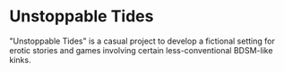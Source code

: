 <!-- TITLE: Unstoppable Tides -->
<!-- SUBTITLE: A wiki for all things Unstoppable Tides -->

# Unstoppable Tides
"Unstoppable Tides" is a casual project to develop a fictional setting for erotic stories and games involving certain less-conventional BDSM-like kinks.

